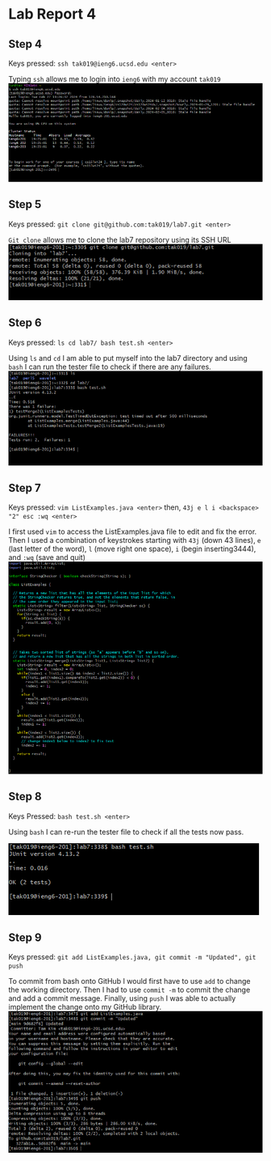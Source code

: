 # Lab Report 4

## Step 4
Keys pressed: `ssh tak019@ieng6.ucsd.edu <enter>`

Typing `ssh` allows me to login into `ieng6` with my account `tak019`
![Image](login.PNG)

## Step 5
Keys pressed: `git clone git@github.com:tak019/lab7.git <enter>`

`Git clone` allows me to clone the lab7 repository using its SSH URL
![Image](clone.PNG) 

## Step 6
Keys pressed: `ls cd lab7/ bash test.sh <enter>`

Using `ls` and `cd` I am able to put myself into the lab7 directory and using `bash` I can run the tester file to check if there are any failures.
![Image](failed.PNG)


## Step 7 
Keys pressed: `vim ListExamples.java <enter>` then, `43j e l i <backspace> "2" esc :wq <enter>`

I first used `vim` to access the ListExamples.java file to edit and fix the error. Then I used a combination of keystrokes starting with `43j` (down 43 lines), `e` (last letter of the word), `l` (move right one space), `i` (begin inserting3444), and `:wq` (save and quit)
![Image](fixed.PNG)

## Step 8
Keys Pressed: `bash test.sh <enter>`

Using `bash` I can re-run the tester file to check if all the tests now pass.

![Image](success.PNG)

## Step 9
Keys pressed: `git add ListExamples.java, git commit -m "Updated", git push`

To commit from bash onto GitHub I would first have to use `add` to change the working directory. Then I had to use `commit -m` to commit the change and add a commit message. Finally, using `push` I was able to actually implement the change onto my GitHub library.
![Image](commit.PNG)
